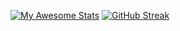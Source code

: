 [![My Awesome Stats](https://awesome-github-stats.azurewebsites.net/user-stats/vantesh?cardType=level&theme=gotham&preferLogin=false&Border=00000000)](https://git.io/awesome-stats-card)
[![GitHub Streak](https://streak-stats.demolab.com?user=Vantesh&theme=gotham&hide_border=true)](https://git.io/streak-stats)
